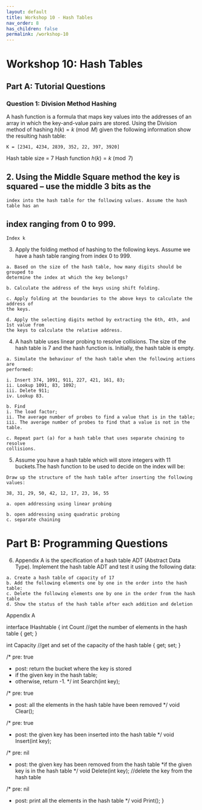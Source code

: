 ```yaml
---
layout: default
title: Workshop 10 - Hash Tables
nav_order: 8
has_children: false
permalink: /workshop-10
---
```


# Workshop 10: Hash Tables

## Part A: Tutorial Questions

### Question 1: Division Method Hashing

A hash function is a formula that maps key values into the addresses of an array in which the key-and-value pairs are stored. Using the Division method of hashing $h(k) = k \pmod M$ given the following information show the resulting hash table:

```plaintext
K = [2341, 4234, 2839, 352, 22, 397, 3920]
```

Hash table size = 7
Hash function $h(k) = k \pmod 7$

## 2. Using the Middle Square method the key is squared – use the middle 3 bits as the

```
index into the hash table for the following values. Assume the hash table has an
```
## index ranging from 0 to 999.

```
Index k
```

3. Apply the folding method of hashing to the following keys. Assume we have a
    hash table ranging from index 0 to 999.

```
a. Based on the size of the hash table, how many digits should be grouped to
determine the index at which the key belongs?
```
```
b. Calculate the address of the keys using shift folding.
```
```
c. Apply folding at the boundaries to the above keys to calculate the address of
the keys.
```
```
d. Apply the selecting digits method by extracting the 6th, 4th, and 1st value from
the keys to calculate the relative address.
```
4. A hash table uses linear probing to resolve collisions. The size of the hash table is 7
    and the hash function is. Initially, the hash table is empty.

```
a. Simulate the behaviour of the hash table when the following actions are
performed:
```
```
i. Insert 374, 1091, 911, 227, 421, 161, 83;
ii. Lookup 1091, 83, 1092;
iii. Delete 911;
iv. Lookup 83.
```
```
b. Find
i. The load factor;
ii. The average number of probes to find a value that is in the table;
iii. The average number of probes to find that a value is not in the table.
```
```
c. Repeat part (a) for a hash table that uses separate chaining to resolve
collisions.
```
5. Assume you have a hash table which will store integers with 11 buckets.The hash
    function to be used to decide on the index will be:

```
Draw up the structure of the hash table after inserting the following values:
```
```
38, 31, 29, 50, 42, 12, 17, 23, 16, 55
```
```
a. open addressing using linear probing
```

```
b. open addressing using quadratic probing
c. separate chaining
```
# Part B: Programming Questions

6. Appendix A is the specification of a hash table ADT (Abstract Data Type).
    Implement the hash table ADT and test it using the following data:

```
a. Create a hash table of capacity of 17
b. Add the following elements one by one in the order into the hash table:
c. Delete the following elements one by one in the order from the hash table
d. Show the status of the hash table after each addition and deletion
```

Appendix A

interface IHashtable
{
int Count //get the number of elements in the hash table
{
get;
}

int Capacity //get and set of the capacity of the hash table
{
get;
set;
}

/* pre: true
* post: return the bucket where the key is stored
* if the given key in the hash table;
* otherwise, return -1.
*/
int Search(int key);

/* pre: true
* post: all the elements in the hash table have been removed
*/
void Clear();

/* pre: true
* post: the given key has been inserted into the hash table
*/
void Insert(int key);

/* pre: nil
* post: the given key has been removed from the hash table
*if the given key is in the hash table
*/
void Delete(int key); //delete the key from the hash table

/* pre: nil
* post: print all the elements in the hash table
*/
void Print();
}


